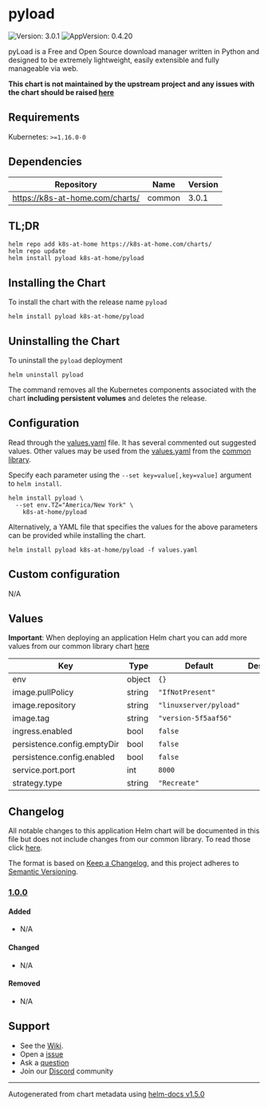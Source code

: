 # pyload

![Version: 3.0.1](https://img.shields.io/badge/Version-3.0.1-informational?style=flat-square) ![AppVersion: 0.4.20](https://img.shields.io/badge/AppVersion-0.4.20-informational?style=flat-square)

pyLoad is a Free and Open Source download manager written in Python and designed to be extremely lightweight, easily extensible and fully manageable via web.

**This chart is not maintained by the upstream project and any issues with the chart should be raised [here](https://github.com/k8s-at-home/charts/issues/new/choose)**

## Requirements

Kubernetes: `>=1.16.0-0`

## Dependencies

| Repository | Name | Version |
|------------|------|---------|
| https://k8s-at-home.com/charts/ | common | 3.0.1 |

## TL;DR

```console
helm repo add k8s-at-home https://k8s-at-home.com/charts/
helm repo update
helm install pyload k8s-at-home/pyload
```

## Installing the Chart

To install the chart with the release name `pyload`

```console
helm install pyload k8s-at-home/pyload
```

## Uninstalling the Chart

To uninstall the `pyload` deployment

```console
helm uninstall pyload
```

The command removes all the Kubernetes components associated with the chart **including persistent volumes** and deletes the release.

## Configuration

Read through the [values.yaml](./values.yaml) file. It has several commented out suggested values.
Other values may be used from the [values.yaml](../common/values.yaml) from the [common library](../common).

Specify each parameter using the `--set key=value[,key=value]` argument to `helm install`.

```console
helm install pyload \
  --set env.TZ="America/New York" \
    k8s-at-home/pyload
```

Alternatively, a YAML file that specifies the values for the above parameters can be provided while installing the chart.

```console
helm install pyload k8s-at-home/pyload -f values.yaml
```

## Custom configuration

N/A

## Values

**Important**: When deploying an application Helm chart you can add more values from our common library chart [here](https://github.com/k8s-at-home/charts/tree/master/charts/common/)

| Key | Type | Default | Description |
|-----|------|---------|-------------|
| env | object | `{}` |  |
| image.pullPolicy | string | `"IfNotPresent"` |  |
| image.repository | string | `"linuxserver/pyload"` |  |
| image.tag | string | `"version-5f5aaf56"` |  |
| ingress.enabled | bool | `false` |  |
| persistence.config.emptyDir | bool | `false` |  |
| persistence.config.enabled | bool | `false` |  |
| service.port.port | int | `8000` |  |
| strategy.type | string | `"Recreate"` |  |

## Changelog

All notable changes to this application Helm chart will be documented in this file but does not include changes from our common library. To read those click [here](https://github.com/k8s-at-home/charts/tree/master/charts/common/README.md#Changelog).

The format is based on [Keep a Changelog](https://keepachangelog.com/en/1.0.0/), and this project adheres to [Semantic Versioning](https://semver.org/spec/v2.0.0.html).

### [1.0.0]

#### Added

- N/A

#### Changed

- N/A

#### Removed

- N/A

[1.0.0]: #1.0.0

## Support

- See the [Wiki](https://github.com/k8s-at-home/charts/wiki).
- Open a [issue](https://github.com/k8s-at-home/charts/issues/new/choose)
- Ask a [question](https://github.com/k8s-at-home/charts/discussions)
- Join our [Discord](https://discord.gg/sTMX7Vh) community

----------------------------------------------
Autogenerated from chart metadata using [helm-docs v1.5.0](https://github.com/norwoodj/helm-docs/releases/v1.5.0)